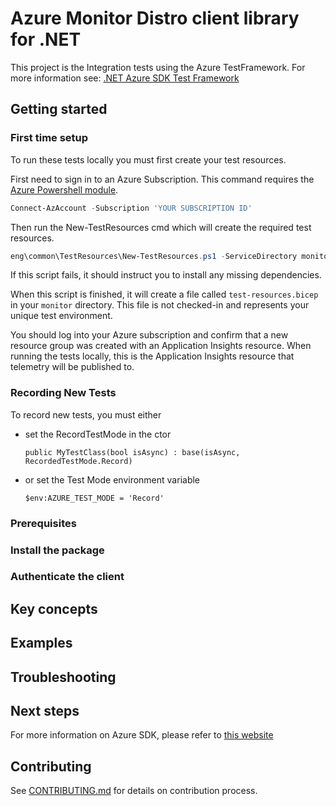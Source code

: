 # Azure Monitor Distro client library for .NET

This project is the Integration tests using the Azure TestFramework.
For more information see: [.NET Azure SDK Test Framework](https://github.com/Azure/azure-sdk-for-net/blob/main/sdk/core/Azure.Core.TestFramework/README.md)

## Getting started

### First time setup

To run these tests locally you must first create your test resources.

First need to sign in to an Azure Subscription. This command requires the [Azure Powershell module](https://docs.microsoft.com/powershell/azure/install-az-ps).

```powershell
Connect-AzAccount -Subscription 'YOUR SUBSCRIPTION ID'
```

Then run the New-TestResources cmd which will create the required test resources.

```powershell
eng\common\TestResources\New-TestResources.ps1 -ServiceDirectory monitor
```

If this script fails, it should instruct you to install any missing dependencies.

When this script is finished, it will create a file called `test-resources.bicep` in your `monitor` directory.
This file is not checked-in and represents your unique test environment.

You should log into your Azure subscription and confirm that a new resource group was created with an Application Insights resource.
When running the tests locally, this is the Application Insights resource that telemetry will be published to.

### Recording New Tests

To record new tests, you must either

- set the RecordTestMode in the ctor

  `public MyTestClass(bool isAsync) : base(isAsync, RecordedTestMode.Record)`
- or set the Test Mode environment variable

  `$env:AZURE_TEST_MODE = 'Record'`

### Prerequisites

### Install the package

### Authenticate the client

## Key concepts

## Examples

## Troubleshooting

## Next steps

For more information on Azure SDK, please refer to [this website](https://azure.github.io/azure-sdk/)

## Contributing

See [CONTRIBUTING.md](https://github.com/Azure/azure-sdk-for-net/blob/main/CONTRIBUTING.md) for details on contribution process.
